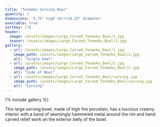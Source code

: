 ```yaml
---
title: "Tenmoku Serving Bowl"
quantity: 1
dimensions: '3.75" high <br/>14.25" diameter'
available: true
sortkey: 170
header:
  image: /assets/images/Large_Carved_Tenmoku_Bowl/1.jpg
  teaser: /assets/images/Large_Carved_Tenmoku_Bowl/1.jpg
gallery:
  - url: /assets/images/Large_Carved_Tenmoku_Bowl/1.jpg
    image_path: /assets/images/Large_Carved_Tenmoku_Bowl/1.jpg
    alt: "Single bowl"
  - url: /assets/images/Large_Carved_Tenmoku_Bowl/2.jpg
    image_path: /assets/images/Large_Carved_Tenmoku_Bowl/2.jpg
    alt: "Side of Bowl"
  - url: /assets/images/Large_Carved_Tenmoku_Bowl/carving.jpg
    image_path: /assets/images/Large_Carved_Tenmoku_Bowl/carving.jpg
    alt: "Carving"
---
```


{% include gallery %}

This large serving bowl, made of high fire porcelain, has a luscious creamy interior with a band of seemingly hammered metal around the rim and hand carved relief work on the exterior belly of the bowl.

